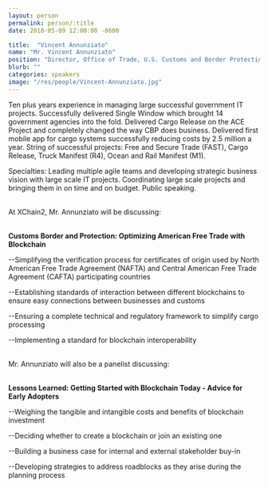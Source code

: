 ```yaml
---
layout: person
permalink: person/:title
date: 2018-05-09 12:00:00 -0600

title:  "Vincent Annunziato"
name: "Mr. Vincent Annunziato"
position: "Director, Office of Trade, U.S. Customs and Border Protection"
blurb: ""
categories: speakers
image: "/res/people/Vincent-Annunziato.jpg"
---
```


Ten plus years experience in managing large successful government IT projects. Successfully delivered Single Window which brought 14 government agencies into the fold. Delivered Cargo Release on the ACE Project and completely changed the way CBP does business. Delivered first mobile app for cargo systems successfully reducing costs by 2.5 million a year. String of successful projects: Free and Secure Trade (FAST), Cargo Release, Truck Manifest (R4), Ocean and Rail Manifest (M1). 

Specialties: Leading multiple agile teams and developing strategic business vision with large scale IT projects. Coordinating large scale projects and bringing them in on time and on budget. Public speaking.

<br>
At XChain2, Mr. Annunziato will be discussing:
<br>
<br>
<p><b>Customs Border and Protection: Optimizing American Free Trade with Blockchain</b></p>

<p>--Simplifying the verification process for certificates of origin used by North American Free Trade Agreement (NAFTA) and Central American Free Trade Agreement (CAFTA) participating countries</p>
<p>--Establishing standards of interaction between different blockchains to ensure easy connections between businesses and customs</p>
<p>--Ensuring a complete technical and regulatory framework to simplify cargo processing</p> 
<p>--Implementing a standard for blockchain interoperability</p>

<br>
Mr. Annunziato will also be a panelist discussing:
<br>
<br>
<p><b>Lessons Learned: Getting Started with Blockchain Today - Advice for Early Adopters</b></p>

<p>--Weighing the tangible and intangible costs and benefits of blockchain investment</p>
<p>--Deciding whether to create a blockchain or join an existing one</p>
<p>--Building a business case for internal and external stakeholder buy-in</p> 
<p>--Developing strategies to address roadblocks as they arise during the planning process</p>


